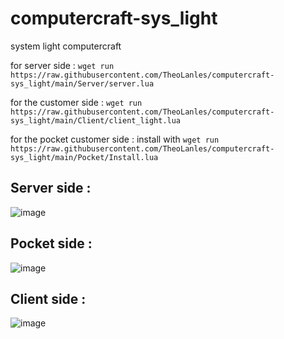 # computercraft-sys_light
system light computercraft

for server side : `wget run https://raw.githubusercontent.com/TheoLanles/computercraft-sys_light/main/Server/server.lua`

for the customer side : `wget run https://raw.githubusercontent.com/TheoLanles/computercraft-sys_light/main/Client/client_light.lua`

for the pocket customer side : install with `wget run https://raw.githubusercontent.com/TheoLanles/computercraft-sys_light/main/Pocket/Install.lua`

## Server side :
![image](https://github.com/user-attachments/assets/e3514998-ac84-45f4-9950-93ab588aef57)

## Pocket side :
![image](https://github.com/user-attachments/assets/a12f277c-faab-4259-8e4a-dfea54064e9e)

## Client side :
![image](https://github.com/user-attachments/assets/fcfd4b87-cdd8-44a0-85e0-0a5cba8b69f6)
